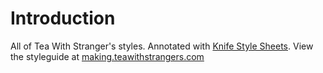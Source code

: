 # Introduction

All of Tea With Stranger's styles. Annotated with [Knife Style
Sheets](http://warpspire.com/kss/). View the styleguide at
[making.teawithstrangers.com](making.teawithstrangers.com)
